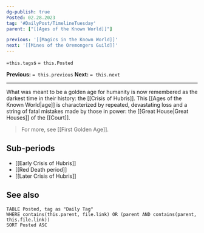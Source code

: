 ```yaml
---
dg-publish: true
Posted: 02.28.2023
tag: '#DailyPost/TimelineTuesday'
parent: ["[[Ages of the Known World]]"]

previous: '[[Magics in the Known World]]'
next: '[[Mines of the Oremongers Guild]]'
---
```

`=this.tags`s
`= this.Posted`

**Previous:** `= this.previous`
**Next:** `= this.next`

---

What was meant to be a golden age for humanity is now remembered as the darkest time in their history: the [[Crisis of Hubris]]. This [[Ages of the Known World|age]] is characterized by repeated, devastating loss and a string of fatal mistakes made by those in power: the [[Great House|Great Houses]] of the [[Court]].

> For more, see [[First Golden Age]].

## Sub-periods
- [[Early Crisis of Hubris]]
- [[Red Death period]]
- [[Later Crisis of Hubris]]

## See also

```dataview
TABLE Posted, tag as "Daily Tag"
WHERE contains(this.parent, file.link) OR (parent AND contains(parent, this.file.link))
SORT Posted ASC
```